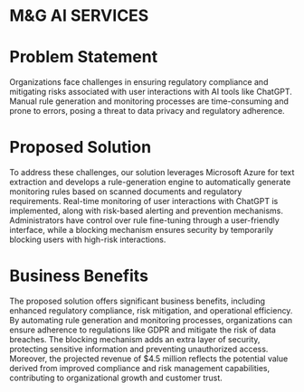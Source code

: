 # M&G AI SERVICES
# Problem Statement

Organizations face challenges in ensuring regulatory compliance and mitigating risks associated with user interactions with AI tools like ChatGPT. Manual rule generation and monitoring processes are time-consuming and prone to errors, posing a threat to data privacy and regulatory adherence.

# Proposed Solution

To address these challenges, our solution leverages Microsoft Azure for text extraction and develops a rule-generation engine to automatically generate monitoring rules based on scanned documents and regulatory requirements. Real-time monitoring of user interactions with ChatGPT is implemented, along with risk-based alerting and prevention mechanisms. Administrators have control over rule fine-tuning through a user-friendly interface, while a blocking mechanism ensures security by temporarily blocking users with high-risk interactions.

# Business Benefits

The proposed solution offers significant business benefits, including enhanced regulatory compliance, risk mitigation, and operational efficiency. By automating rule generation and monitoring processes, organizations can ensure adherence to regulations like GDPR and mitigate the risk of data breaches. The blocking mechanism adds an extra layer of security, protecting sensitive information and preventing unauthorized access. Moreover, the projected revenue of $4.5 million reflects the potential value derived from improved compliance and risk management capabilities, contributing to organizational growth and customer trust.
